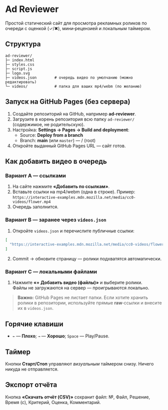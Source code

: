 # Ad Reviewer
Простой статический сайт для просмотра рекламных роликов по очереди с оценкой (✓/✖), мини‑рецензией и локальным таймером.

## Структура
```
ad-reviewer/
├─ index.html
├─ styles.css
├─ script.js
├─ logo.svg
├─ videos.json        # очередь видео по умолчанию (можно редактировать)
└─ videos/            # папка для ваших mp4/webm (по желанию)
```

## Запуск на GitHub Pages (без сервера)
1. Создайте репозиторий на GitHub, например **ad-reviewer**.
2. Загрузите в корень репозитория всю папку `ad-reviewer/` (содержимое, не родительскую).
3. Настройка: **Settings → Pages → Build and deployment**:  
   - Source: **Deploy from a branch**  
   - Branch: **main** (или `master`) — / (root)
4. Откройте выданный GitHub Pages URL — сайт готов.

## Как добавить видео в очередь
### Вариант A — ссылками
1. На сайте нажмите **«Добавить по ссылкам»**.
2. Вставьте ссылки на mp4/webm (одна в строке). Пример:  
   `https://interactive-examples.mdn.mozilla.net/media/cc0-videos/flower.mp4`
3. Очередь заполнится.

### Вариант B — заранее через `videos.json`
1. Откройте `videos.json` и перечислите публичные ссылки:
```json
[
  "https://interactive-examples.mdn.mozilla.net/media/cc0-videos/flower.mp4"
]
```
2. Commit → обновите страницу — ролики подхватятся автоматически.

### Вариант C — локальными файлами
1. Нажмите **«+ Добавить видео (файлы)»** и выберите ролики.  
   Файлы не загружаются на сервер — проигрываются локально.

> **Важно:** GitHub Pages не листает папки. Если хотите хранить ролики в репозитории, используйте прямые **raw**‑ссылки и внесите их в `videos.json`.

## Горячие клавиши
- `←` — **Плохо**; `→` — **Хорошо**; `Space` — Play/Pause.

## Таймер
Кнопки **Старт/Стоп** управляют *визуальным* таймером снизу. Ничего никуда не отправляется.

## Экспорт отчёта
Кнопка **«Скачать отчёт (CSV)»** сохранит файл: №, Файл, Решение, Время (с), Критерий, Оценка, Комментарий.
